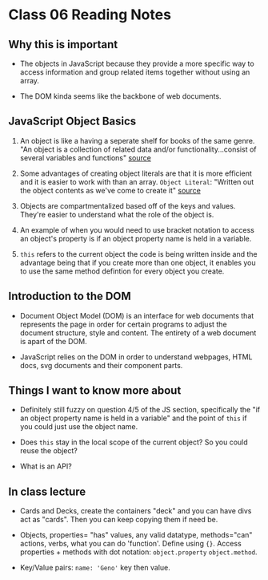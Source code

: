 # Class 06 Reading Notes

## Why this is important

- The objects in JavaScript because they provide a more specific way to access information and group related items together without using an array.

- The DOM kinda seems like the backbone of web documents.

## JavaScript Object Basics 

1. An object is like a having a seperate shelf for books of the same genre.  "An object is a collection of related data and/or functionality...consist of several variables and functions" [source](https://developer.mozilla.org/en-US/docs/Learn/JavaScript/Objects/Basics)

2. Some advantages of creating object literals are that it is more efficient and it is easier to work with than an array.  `Object Literal`: "Written out the object contents as we've come to create it" [source](https://developer.mozilla.org/en-US/docs/Learn/JavaScript/Objects/Basics)

3. Objects are compartmentalized based off of the keys and values.  They're easier to understand what the role of the object is.

4. An example of when you would need to use bracket notation to access an object's property is if an object property name is held in a variable.

5. `this` refers to the current object the code is being written inside and the advantage being that if you create more than one object, it enables you to use the same method defintion for every object you create.

## Introduction to the DOM

- Document Object Model (DOM) is an interface for web documents that represents the page in order for certain programs to adjust the document structure, style and content.  The entirety of a web document is apart of the DOM. 

- JavaScript relies on the DOM in order to understand webpages, HTML docs, svg documents and their component parts.  

## Things I want to know more about

- Definitely still fuzzy on question 4/5 of the JS section, specifically the "if an object property name is held in a variable" and the point of `this` if you could just use the object name.

- Does `this` stay in the local scope of the current object? So you could reuse the object?

- What is an API?

## In class lecture

- Cards and Decks, create the containers "deck" and you can have divs act as "cards".  Then you can keep copying them if need be.

- Objects, properties= "has" values, any valid datatype, methods="can" actions, verbs, what you can do 'function'. Define using `{}`. Access properties + methods with dot notation:  `object.property` `object.method`.

- Key/Value pairs: `name: 'Geno'` key then value.